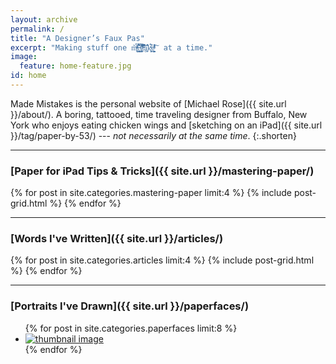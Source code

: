 ```yaml
---
layout: archive
permalink: /
title: "A Designer’s Faux Pas"
excerpt: "Making stuff one m̴̨͉̃ͣͭ̉̈́͠i̶̿͊̍̉҉͔̲͍͇ͅs̛̞̥͔̳ͯ̈́͊͌̈̌̇͞͠t̵̤͒́͆̀́̂̎ͪ̀ḁ̜̹̱̂͒k̵̥̗̜̹ͭ̾́̚e̸͖̬͕̙̻̟̰̰͕̮ͤ̓͐͗ͪ͒͠  at a time."
image:
  feature: home-feature.jpg
id: home
---
```


Made Mistakes is the personal website of [Michael Rose]({{ site.url }}/about/). A boring, tattooed, time traveling designer from Buffalo, New York who enjoys eating chicken wings and [sketching on an iPad]({{ site.url }}/tag/paper-by-53/) --- *not necessarily at the same time*.
{:.shorten}

---

### [Paper for iPad Tips & Tricks]({{ site.url }}/mastering-paper/)

<div class="tiles">
{% for post in site.categories.mastering-paper limit:4 %}
	{% include post-grid.html %}
{% endfor %}
</div><!-- /.tiles -->

---

### [Words I've Written]({{ site.url }}/articles/)

<div class="tiles">
{% for post in site.categories.articles limit:4 %}
  {% include post-grid.html %}
{% endfor %}
</div><!-- /.tiles -->

---

### [Portraits I've Drawn]({{ site.url }}/paperfaces/)

<ul class="th-grid-full">
{% for post in site.categories.paperfaces limit:8 %}
  <li><a href="{{ site.url }}{{ post.url }}" title="{{ post.title }}"><img src="{{ site.url }}/images/{{ post.image.thumb }}" alt="thumbnail image"></a></li>
{% endfor %}
</ul>
